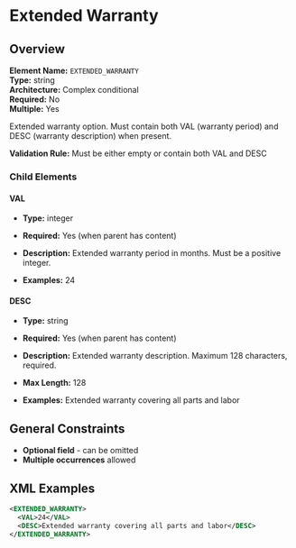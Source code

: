 # Extended Warranty

## Overview

**Element Name:** `EXTENDED_WARRANTY`  
**Type:** string  
**Architecture:** Complex conditional  
**Required:** No  
**Multiple:** Yes  

Extended warranty option. Must contain both VAL (warranty period) and DESC (warranty description) when present.


**Validation Rule:** Must be either empty or contain both VAL and DESC

### Child Elements

#### VAL

- **Type:** integer
- **Required:** Yes (when parent has content)
- **Description:** Extended warranty period in months. Must be a positive integer.

- **Examples:** 24

#### DESC

- **Type:** string
- **Required:** Yes (when parent has content)
- **Description:** Extended warranty description. Maximum 128 characters, required.

- **Max Length:** 128
- **Examples:** Extended warranty covering all parts and labor


## General Constraints

- **Optional field** - can be omitted
- **Multiple occurrences** allowed

## XML Examples

```xml
<EXTENDED_WARRANTY>
  <VAL>24</VAL>
  <DESC>Extended warranty covering all parts and labor</DESC>
</EXTENDED_WARRANTY>
```





